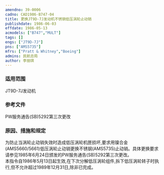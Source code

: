 ```yaml
---
amendno: 39-0006  
cadno: CAD1986-B747-04  
title: 更换JT9D-7J发动机不锈钢低压涡轮止动销  
publishdate: 1986-06-03  
effdate: 1986-05-13  
acmodels: ["B747","MULT"]  
tags: []  
engs: ["JT9D-7J"]  
pns: ["AMS5735"]  
mfrs: ["Pratt & Whitney","Boeing"]  
admins: 民航总局  
author: 李丽琪  
---
```

  
### 适用范围  
JT9D-7J发动机  
  
<!--more-->  
### 参考文件  
  PW服务通告(SB)5292第三次更改  
  
### 原因、措施和规定  

  为防止当涡轮止动销失效时造成低压涡轮机匣损坏,要求用镍合金(AMS5660/5661)低压涡轮止动销更换不锈钢(AMS5735)止动销。具体更换要求请参见1985年6月24日颁发的PW服务通告(SB)5292第三次更改。  
本指令自1986年5月13日起生效,在下次分解低压涡轮组件,拆下低压涡轮转子时执行,但不允许超过1989年12月31日,除非已完成。  
